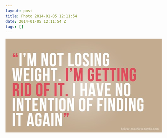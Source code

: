 ```yaml
---
layout: post
title: Photo 2014-01-05 12:11:54
date: 2014-01-05 12:11:54 Z
tags: []
---
```

![](/media/2014/01/72313997094.jpg)
